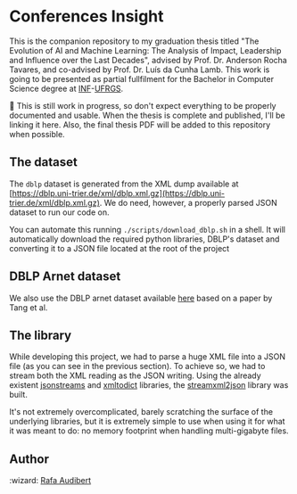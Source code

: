 # Conferences Insight

This is the companion repository to my graduation thesis titled "The Evolution of AI and Machine Learning: The Analysis of Impact, Leadership and Influence over the Last Decades", advised by Prof. Dr. Anderson Rocha Tavares, and co-advised by Prof. Dr. Luís da Cunha Lamb. This work is going to be presented as partial fullfilment for the Bachelor in Computer Science degree at [INF](https://inf.ufrgs.br)-[UFRGS](https://ufrgs.br).

:construction: This is still work in progress, so don't expect everything to be properly documented and usable. When the thesis is complete and published, I'll be linking it here. Also, the final thesis PDF will be added to this repository when possible.

## The dataset

The `dblp` dataset is generated from the XML dump available at [https://dblp.uni-trier.de/xml/dblp.xml.gz](https://dblp.uni-trier.de/xml/dblp.xml.gz). We do need, however, a properly parsed JSON dataset to run our code on.

You can automate this running `./scripts/download_dblp.sh` in a shell.
It will automatically download the required python libraries, DBLP's dataset and converting it to a JSON file located at the root of the project

## DBLP Arnet dataset

We also use the DBLP arnet dataset available [here](https://www.aminer.cn/citation) based on a paper by Tang et al.

## The library

While developing this project, we had to parse a huge XML file into a JSON file (as you can see in the previous section). To achieve so, we had to stream both the XML reading as the JSON writing. Using the already existent [jsonstreams](https://github.com/dcbaker/jsonstreams) and [xmltodict](https://github.com/martinblech/xmltodict) libraries, the [streamxml2json](https://github.com/rafaeelaudibert/streamxml2json) library was built.

It's not extremely overcomplicated, barely scratching the surface of the underlying libraries, but it is extremely simple to use when using it for what it was meant to do: no memory footprint when handling multi-gigabyte files.

## Author

:wizard: [Rafa Audibert](https://www.rafaaudibert.dev)
